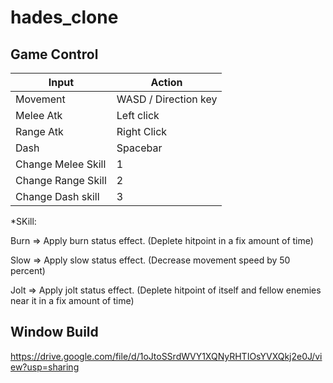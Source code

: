 # hades_clone

## Game Control

| Input              | Action               |
|--------------------|----------------------|
| Movement           | WASD / Direction key |
| Melee Atk          | Left click           |
| Range Atk          | Right Click          |
| Dash               | Spacebar             |
| Change Melee Skill | 1                    |
| Change Range Skill | 2                    |
| Change Dash skill  | 3                    |

*SKill:

Burn => Apply burn status effect. (Deplete hitpoint in a fix amount of time)

Slow => Apply slow status effect. (Decrease movement speed by 50 percent)

Jolt => Apply jolt status effect. (Deplete hitpoint of itself and fellow enemies near it in a fix amount of time)

## Window Build

https://drive.google.com/file/d/1oJtoSSrdWVY1XQNyRHTIOsYVXQkj2e0J/view?usp=sharing
